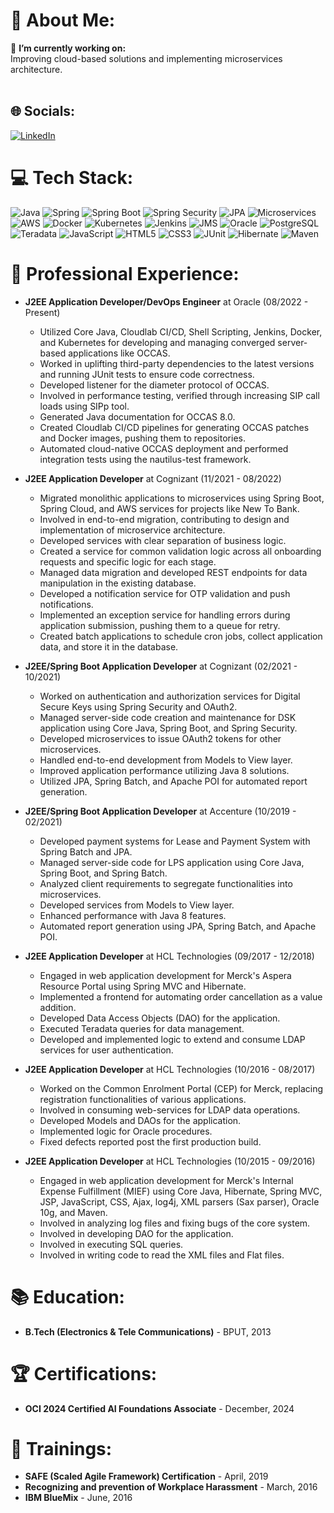 # 💫 About Me:
🔭 **I’m currently working on:**  
Improving cloud-based solutions and implementing microservices architecture.<br><br>

## 🌐 Socials:
[![LinkedIn](https://img.shields.io/badge/LinkedIn-%230077B5.svg?logo=linkedin&logoColor=white)](https://www.linkedin.com/in/saurav-sengupta-42a41b105/)

# 💻 Tech Stack:
![Java](https://img.shields.io/badge/java-%23ED8B00.svg?style=for-the-badge&logo=java&logoColor=white)
![Spring](https://img.shields.io/badge/spring-%236DB33F.svg?style=for-the-badge&logo=spring&logoColor=white)
![Spring Boot](https://img.shields.io/badge/Spring_Boot-F2F4F9?style=for-the-badge&logo=spring-boot)
![Spring Security](https://img.shields.io/badge/Spring_Security-6DB33F?style=for-the-badge&logo=spring-security&logoColor=white)
![JPA](https://img.shields.io/badge/JPA-FFCA28?style=for-the-badge&logo=java&logoColor=white)
![Microservices](https://img.shields.io/badge/microservices-%23000000.svg?style=for-the-badge&logo=istio&logoColor=white)
![AWS](https://img.shields.io/badge/AWS-%23FF9900.svg?style=for-the-badge&logo=amazon-aws&logoColor=white)
![Docker](https://img.shields.io/badge/docker-%230db7ed.svg?style=for-the-badge&logo=docker&logoColor=white)
![Kubernetes](https://img.shields.io/badge/kubernetes-%23326ce5.svg?style=for-the-badge&logo=kubernetes&logoColor=white)
![Jenkins](https://img.shields.io/badge/jenkins-%23D24939.svg?style=for-the-badge&logo=jenkins&logoColor=white)
![JMS](https://img.shields.io/badge/JMS-000000?style=for-the-badge)
![Oracle](https://img.shields.io/badge/Oracle-F80000?style=for-the-badge&logo=oracle&logoColor=white)
![PostgreSQL](https://img.shields.io/badge/PostgreSQL-316192?style=for-the-badge&logo=postgresql&logoColor=white)
![Teradata](https://img.shields.io/badge/Teradata-0096D6?style=for-the-badge&logo=teradata&logoColor=white)
![JavaScript](https://img.shields.io/badge/javascript-%23323330.svg?style=for-the-badge&logo=javascript&logoColor=%23F7DF1E)
![HTML5](https://img.shields.io/badge/html5-%23E34F26.svg?style=for-the-badge&logo=html5&logoColor=white)
![CSS3](https://img.shields.io/badge/css3-%231572B6.svg?style=for-the-badge&logo=css3&logoColor=white)
![JUnit](https://img.shields.io/badge/JUnit-25A162?style=for-the-badge&logo=junit&logoColor=white)
![Hibernate](https://img.shields.io/badge/Hibernate-59666C?style=for-the-badge&logo=Hibernate&logoColor=white)
![Maven](https://img.shields.io/badge/Maven-C71A36?style=for-the-badge&logo=apachemaven&logoColor=white)

# 💼 Professional Experience:
- **J2EE Application Developer/DevOps Engineer** at Oracle (08/2022 - Present)  
  - Utilized Core Java, Cloudlab CI/CD, Shell Scripting, Jenkins, Docker, and Kubernetes for developing and managing converged server-based applications like OCCAS.
  - Worked in uplifting third-party dependencies to the latest versions and running JUnit tests to ensure code correctness.
  - Developed listener for the diameter protocol of OCCAS.
  - Involved in performance testing, verified through increasing SIP call loads using SIPp tool.
  - Generated Java documentation for OCCAS 8.0.
  - Created Cloudlab CI/CD pipelines for generating OCCAS patches and Docker images, pushing them to repositories.
  - Automated cloud-native OCCAS deployment and performed integration tests using the nautilus-test framework.

- **J2EE Application Developer** at Cognizant (11/2021 - 08/2022)  
  - Migrated monolithic applications to microservices using Spring Boot, Spring Cloud, and AWS services for projects like New To Bank.
  - Involved in end-to-end migration, contributing to design and implementation of microservice architecture.
  - Developed services with clear separation of business logic.
  - Created a service for common validation logic across all onboarding requests and specific logic for each stage.
  - Managed data migration and developed REST endpoints for data manipulation in the existing database.
  - Developed a notification service for OTP validation and push notifications.
  - Implemented an exception service for handling errors during application submission, pushing them to a queue for retry.
  - Created batch applications to schedule cron jobs, collect application data, and store it in the database.

- **J2EE/Spring Boot Application Developer** at Cognizant (02/2021 - 10/2021)  
  - Worked on authentication and authorization services for Digital Secure Keys using Spring Security and OAuth2.
  - Managed server-side code creation and maintenance for DSK application using Core Java, Spring Boot, and Spring Security.
  - Developed microservices to issue OAuth2 tokens for other microservices.
  - Handled end-to-end development from Models to View layer.
  - Improved application performance utilizing Java 8 solutions.
  - Utilized JPA, Spring Batch, and Apache POI for automated report generation.

- **J2EE/Spring Boot Application Developer** at Accenture (10/2019 - 02/2021)  
  - Developed payment systems for Lease and Payment System with Spring Batch and JPA.
  - Managed server-side code for LPS application using Core Java, Spring Boot, and Spring Batch.
  - Analyzed client requirements to segregate functionalities into microservices.
  - Developed services from Models to View layer.
  - Enhanced performance with Java 8 features.
  - Automated report generation using JPA, Spring Batch, and Apache POI.

- **J2EE Application Developer** at HCL Technologies (09/2017 - 12/2018)  
  - Engaged in web application development for Merck's Aspera Resource Portal using Spring MVC and Hibernate.
  - Implemented a frontend for automating order cancellation as a value addition.
  - Developed Data Access Objects (DAO) for the application.
  - Executed Teradata queries for data management.
  - Developed and implemented logic to extend and consume LDAP services for user authentication.

- **J2EE Application Developer** at HCL Technologies (10/2016 - 08/2017)  
  - Worked on the Common Enrolment Portal (CEP) for Merck, replacing registration functionalities of various applications.
  - Involved in consuming web-services for LDAP data operations.
  - Developed Models and DAOs for the application.
  - Implemented logic for Oracle procedures.
  - Fixed defects reported post the first production build.

- **J2EE Application Developer** at HCL Technologies (10/2015 - 09/2016)  
  - Engaged in web application development for Merck's Internal Expense Fulfillment (MIEF) using Core Java, Hibernate, Spring MVC, JSP, JavaScript, CSS, Ajax, log4j, XML parsers (Sax parser), Oracle 10g, and Maven.
  - Involved in analyzing log files and fixing bugs of the core system.
  - Involved in developing DAO for the application.
  - Involved in executing SQL queries.
  - Involved in writing code to read the XML files and Flat files.

# 📚 Education:
- **B.Tech (Electronics & Tele Communications)** - BPUT, 2013

# 🏆 Certifications:
- **OCI 2024 Certified AI Foundations Associate** - December, 2024

# 📖 Trainings:
- **SAFE (Scaled Agile Framework) Certification** - April, 2019
- **Recognizing and prevention of Workplace Harassment** - March, 2016
- **IBM BlueMix** - June, 2016
